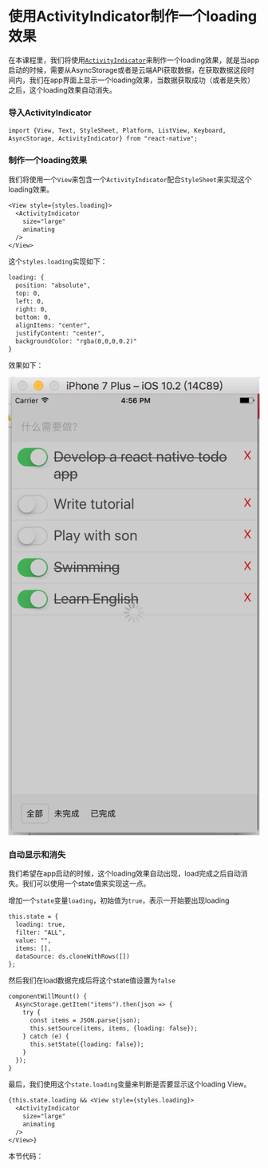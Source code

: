 # 使用ActivityIndicator制作一个loading效果

在本课程里，我们将使用[`ActivityIndicator`](https://facebook.github.io/react-native/docs/activityindicator.html)来制作一个loading效果，就是当app启动的时候，需要从AsyncStorage或者是云端API获取数据，在获取数据这段时间内，我们在app界面上显示一个loading效果，当数据获取成功（或者是失败）之后，这个loading效果自动消失。

### 导入ActivityIndicator

```
import {View, Text, StyleSheet, Platform, ListView, Keyboard, AsyncStorage, ActivityIndicator} from "react-native";
```

### 制作一个loading效果

我们将使用一个`View`来包含一个`ActivityIndicator`配合`StyleSheet`来实现这个loading效果。

```
<View style={styles.loading}>
  <ActivityIndicator
    size="large"
    animating
  />
</View>
```

这个`styles.loading`实现如下：

```
loading: {
  position: "absolute",
  top: 0,
  left: 0,
  right: 0,
  bottom: 0,
  alignItems: "center",
  justifyContent: "center",
  backgroundColor: "rgba(0,0,0,0.2)"
}
```

效果如下：

![](/assets/ActivityIndicator.png)

### 自动显示和消失

我们希望在app启动的时候，这个loading效果自动出现，load完成之后自动消失。我们可以使用一个state值来实现这一点。

增加一个`state`变量`loading`，初始值为`true`，表示一开始要出现loading

```
this.state = {
  loading: true,
  filter: "ALL",
  value: "",
  items: [],
  dataSource: ds.cloneWithRows([])
};
```
然后我们在load数据完成后将这个state值设置为`false`

```
componentWillMount() {
  AsyncStorage.getItem("items").then(json => {
    try {
      const items = JSON.parse(json);
      this.setSource(items, items, {loading: false});
    } catch (e) {
      this.setState({loading: false});
    }
  });
}
```
最后，我们使用这个`state.loading`变量来判断是否要显示这个loading View。

```
{this.state.loading && <View style={styles.loading}>
  <ActivityIndicator
    size="large"
    animating
  />
</View>}
```

本节代码：
